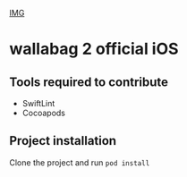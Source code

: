 [IMG](https://travis-ci.org/wallabag/ios-app)

# wallabag 2 official iOS

## Tools required to contribute
* SwiftLint
* Cocoapods

## Project installation
Clone the project and run `pod install`

